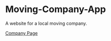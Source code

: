 # Moving-Company-App
A website for a local moving company.

<a href="https://nitromoving.us/">Company Page<a>
